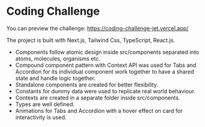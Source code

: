 # Coding Challenge

You can preview the challenge: https://coding-challenge-jet.vercel.app/

The project is built with Next.js, Tailwind Css, TypeScript, React.js.

- Components follow atomic design inside src/components separated into atoms, molecules, organisms etc.
- Compound component pattern with Context API was used for Tabs and Accordion for its individual component work together to have a shared state and handle logic together.
- Standalone components are created for better flexibility.
- Constants for dummy data were used to replicate real world behaviour.
- Contexts are created in a separate folder inside src/components.
- Types are well defined.
- Animations for Tabs and Accordion with a hover effect on card for interactivity is used.
